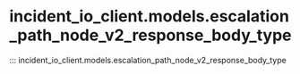 # incident_io_client.models.escalation_path_node_v2_response_body_type

::: incident_io_client.models.escalation_path_node_v2_response_body_type
